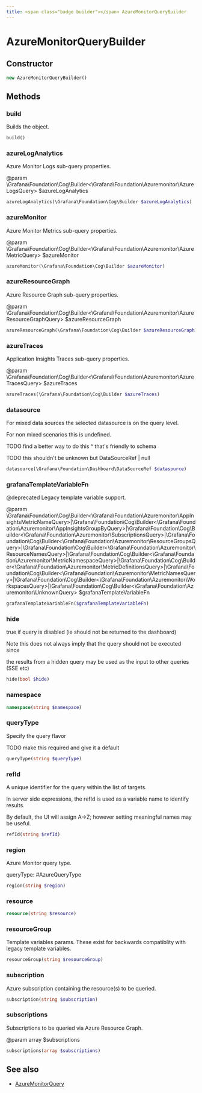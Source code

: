 ```yaml
---
title: <span class="badge builder"></span> AzureMonitorQueryBuilder
---
```

# <span class="badge builder"></span> AzureMonitorQueryBuilder

## Constructor

```php
new AzureMonitorQueryBuilder()
```
## Methods

### <span class="badge object-method"></span> build

Builds the object.

```php
build()
```

### <span class="badge object-method"></span> azureLogAnalytics

Azure Monitor Logs sub-query properties.

@param \Grafana\Foundation\Cog\Builder<\Grafana\Foundation\Azuremonitor\AzureLogsQuery> $azureLogAnalytics

```php
azureLogAnalytics(\Grafana\Foundation\Cog\Builder $azureLogAnalytics)
```

### <span class="badge object-method"></span> azureMonitor

Azure Monitor Metrics sub-query properties.

@param \Grafana\Foundation\Cog\Builder<\Grafana\Foundation\Azuremonitor\AzureMetricQuery> $azureMonitor

```php
azureMonitor(\Grafana\Foundation\Cog\Builder $azureMonitor)
```

### <span class="badge object-method"></span> azureResourceGraph

Azure Resource Graph sub-query properties.

@param \Grafana\Foundation\Cog\Builder<\Grafana\Foundation\Azuremonitor\AzureResourceGraphQuery> $azureResourceGraph

```php
azureResourceGraph(\Grafana\Foundation\Cog\Builder $azureResourceGraph)
```

### <span class="badge object-method"></span> azureTraces

Application Insights Traces sub-query properties.

@param \Grafana\Foundation\Cog\Builder<\Grafana\Foundation\Azuremonitor\AzureTracesQuery> $azureTraces

```php
azureTraces(\Grafana\Foundation\Cog\Builder $azureTraces)
```

### <span class="badge object-method"></span> datasource

For mixed data sources the selected datasource is on the query level.

For non mixed scenarios this is undefined.

TODO find a better way to do this ^ that's friendly to schema

TODO this shouldn't be unknown but DataSourceRef | null

```php
datasource(\Grafana\Foundation\Dashboard\DataSourceRef $datasource)
```

### <span class="badge object-method"></span> grafanaTemplateVariableFn

@deprecated Legacy template variable support.

@param \Grafana\Foundation\Cog\Builder<\Grafana\Foundation\Azuremonitor\AppInsightsMetricNameQuery>|\Grafana\Foundation\Cog\Builder<\Grafana\Foundation\Azuremonitor\AppInsightsGroupByQuery>|\Grafana\Foundation\Cog\Builder<\Grafana\Foundation\Azuremonitor\SubscriptionsQuery>|\Grafana\Foundation\Cog\Builder<\Grafana\Foundation\Azuremonitor\ResourceGroupsQuery>|\Grafana\Foundation\Cog\Builder<\Grafana\Foundation\Azuremonitor\ResourceNamesQuery>|\Grafana\Foundation\Cog\Builder<\Grafana\Foundation\Azuremonitor\MetricNamespaceQuery>|\Grafana\Foundation\Cog\Builder<\Grafana\Foundation\Azuremonitor\MetricDefinitionsQuery>|\Grafana\Foundation\Cog\Builder<\Grafana\Foundation\Azuremonitor\MetricNamesQuery>|\Grafana\Foundation\Cog\Builder<\Grafana\Foundation\Azuremonitor\WorkspacesQuery>|\Grafana\Foundation\Cog\Builder<\Grafana\Foundation\Azuremonitor\UnknownQuery> $grafanaTemplateVariableFn

```php
grafanaTemplateVariableFn($grafanaTemplateVariableFn)
```

### <span class="badge object-method"></span> hide

true if query is disabled (ie should not be returned to the dashboard)

Note this does not always imply that the query should not be executed since

the results from a hidden query may be used as the input to other queries (SSE etc)

```php
hide(bool $hide)
```

### <span class="badge object-method"></span> namespace

```php
namespace(string $namespace)
```

### <span class="badge object-method"></span> queryType

Specify the query flavor

TODO make this required and give it a default

```php
queryType(string $queryType)
```

### <span class="badge object-method"></span> refId

A unique identifier for the query within the list of targets.

In server side expressions, the refId is used as a variable name to identify results.

By default, the UI will assign A->Z; however setting meaningful names may be useful.

```php
refId(string $refId)
```

### <span class="badge object-method"></span> region

Azure Monitor query type.

queryType: #AzureQueryType

```php
region(string $region)
```

### <span class="badge object-method"></span> resource

```php
resource(string $resource)
```

### <span class="badge object-method"></span> resourceGroup

Template variables params. These exist for backwards compatiblity with legacy template variables.

```php
resourceGroup(string $resourceGroup)
```

### <span class="badge object-method"></span> subscription

Azure subscription containing the resource(s) to be queried.

```php
subscription(string $subscription)
```

### <span class="badge object-method"></span> subscriptions

Subscriptions to be queried via Azure Resource Graph.

@param array<string> $subscriptions

```php
subscriptions(array $subscriptions)
```

## See also

 * <span class="badge object-type-class"></span> [AzureMonitorQuery](./object-AzureMonitorQuery.md)
